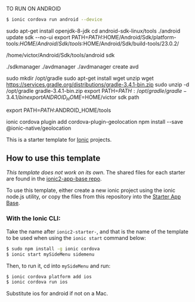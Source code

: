 TO RUN ON ANDROID 

```bash
$ ionic cordova run android --device
```

sudo apt-get install openjdk-8-jdk
cd android-sdk-linux/tools
./android update sdk --no-ui
export PATH=${PATH}:$HOME/Android/Sdk/platform-tools:$HOME/Android/Sdk/tools:$HOME/Android/Sdk/build-tools/23.0.2/

/home/victor/Android/Sdk/tools/android sdk

./sdkmanager
./avdmanager
./avdmanager create avd

sudo mkdir /opt/gradle
sudo apt-get install wget unzip
wget https://services.gradle.org/distributions/gradle-3.4.1-bin.zip
sudo unzip -d /opt/gradle gradle-3.4.1-bin.zip
export PATH=$PATH:/opt/gradle/gradle-3.4.1/bin
export ANDROID_HOME=$HOME/victor sdk path

export PATH=$PATH:$ANDROID_HOME/tools

ionic cordova plugin add cordova-plugin-geolocation
npm install --save @ionic-native/geolocation


This is a starter template for [Ionic](http://ionicframework.com/docs/) projects.

## How to use this template

*This template does not work on its own*. The shared files for each starter are found in the [ionic2-app-base repo](https://github.com/ionic-team/ionic2-app-base).

To use this template, either create a new ionic project using the ionic node.js utility, or copy the files from this repository into the [Starter App Base](https://github.com/ionic-team/ionic2-app-base).

### With the Ionic CLI:

Take the name after `ionic2-starter-`, and that is the name of the template to be used when using the `ionic start` command below:

```bash
$ sudo npm install -g ionic cordova
$ ionic start mySideMenu sidemenu
```

Then, to run it, cd into `mySideMenu` and run:

```bash
$ ionic cordova platform add ios
$ ionic cordova run ios
```

Substitute ios for android if not on a Mac.

